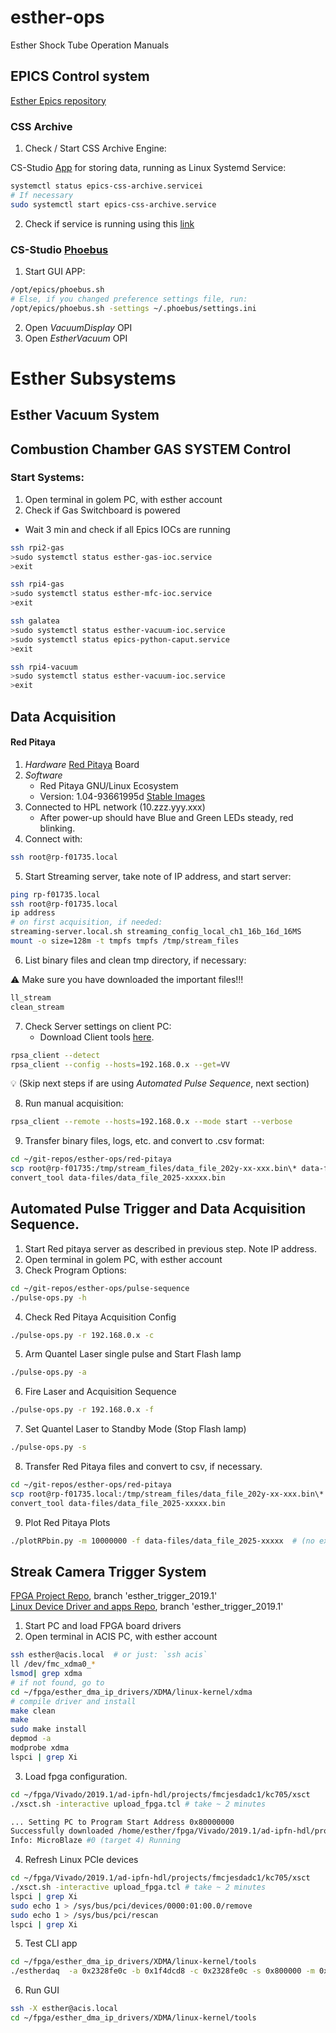 # esther-ops
Esther Shock Tube Operation Manuals

## EPICS Control system 

[Esther Epics repository](https://github.com/ipfn-hpl/esther-epics)

### CSS Archive

1. Check / Start CSS Archive Engine:

CS-Studio [App](https://cs-studio.sourceforge.net/docbook/ch11.html)  for storing data, running as Linux Systemd Service:

```bash
systemctl status epics-css-archive.servicei
# If necessary
sudo systemctl start epics-css-archive.service
``` 
2. Check if service is running using this [link](http://localhost:4812/main)

### CS-Studio [Phoebus](https://controlssoftware.sns.ornl.gov/css_phoebus/)
1. Start GUI APP: 
```bash
/opt/epics/phoebus.sh
# Else, if you changed preference settings file, run:
/opt/epics/phoebus.sh -settings ~/.phoebus/settings.ini
``` 
2. Open *VacuumDisplay* OPI
3. Open *EstherVacuum* OPI


# Esther Subsystems

## Esther Vacuum System

## Combustion Chamber GAS SYSTEM Control

### Start Systems:

1. Open terminal in golem PC, with esther account
2. Check if Gas Switchboard is powered
  * Wait 3 min and check if all Epics IOCs are running
```bash
ssh rpi2-gas
>sudo systemctl status esther-gas-ioc.service
>exit

ssh rpi4-gas
>sudo systemctl status esther-mfc-ioc.service
>exit

ssh galatea
>sudo systemctl status esther-vacuum-ioc.service
>sudo systemctl status epics-python-caput.service
>exit

ssh rpi4-vacuum
>sudo systemctl status esther-vacuum-ioc.service
>exit
```


## Data Acquisition

#### Red Pitaya

1. *Hardware* [Red Pitaya](https://redpitaya.com/stemlab-125-14/) Board
2. *Software*
    * Red Pitaya GNU/Linux Ecosystem
    * Version: 1.04-93661995d [Stable Images](https://downloads.redpitaya.com/downloads/STEMlab-125-1x)
3. Connected to HPL network (10.zzz.yyy.xxx)
    * After power-up should have Blue and Green LEDs steady, red blinking.
4. Connect with:
```bash
ssh root@rp-f01735.local
``` 

5. Start Streaming server, take note of IP address, and start server:
 ```bash
ping rp-f01735.local
ssh root@rp-f01735.local
ip address
# on first acquisition, if needed:
streaming-server.local.sh streaming_config_local_ch1_16b_16d_16MS
mount -o size=128m -t tmpfs tmpfs /tmp/stream_files
``` 
6. List binary files and clean tmp directory, if necessary:

:warning:
Make sure you have downloaded the important files!!!
 ```bash
 ll_stream
 clean_stream
``` 

7. Check Server settings on client PC:
    * Download Client tools [here](https://downloads.redpitaya.com/downloads/Clients/streaming).
 ```bash
rpsa_client --detect
rpsa_client --config --hosts=192.168.0.x --get=VV
``` 

:bulb: (Skip next steps if are using *Automated Pulse Sequence*, next section)

8. Run manual acquisition:
 ```bash
rpsa_client --remote --hosts=192.168.0.x --mode start --verbose
``` 
9. Transfer binary files, logs, etc. and convert to .csv format:
```bash
cd ~/git-repos/esther-ops/red-pitaya
scp root@rp-f01735:/tmp/stream_files/data_file_202y-xx-xxx.bin\* data-files/
convert_tool data-files/data_file_2025-xxxxx.bin
``` 


## Automated Pulse Trigger and  Data Acquisition Sequence.

1. Start Red pitaya server as described in previous step.  Note IP address.
2. Open terminal in golem PC, with esther account
3. Check Program Options:
 ```bash
 cd ~/git-repos/esther-ops/pulse-sequence
./pulse-ops.py -h  
``` 
4. Check Red Pitaya Acquisition Config 
```bash
./pulse-ops.py -r 192.168.0.x -c
``` 
5. Arm Quantel Laser single pulse and Start Flash lamp
```bash
./pulse-ops.py -a
``` 
6. Fire Laser and Acquisition Sequence
```bash
./pulse-ops.py -r 192.168.0.x -f
``` 
7. Set Quantel Laser to Standby Mode (Stop Flash lamp)
```bash
./pulse-ops.py -s
``` 
8. Transfer Red Pitaya files and convert to csv, if necessary.
```bash
cd ~/git-repos/esther-ops/red-pitaya
scp root@rp-f01735.local:/tmp/stream_files/data_file_202y-xx-xxx.bin\* data-files/
convert_tool data-files/data_file_2025-xxxxx.bin
``` 
9. Plot Red Pitaya Plots
 ```bash
./plotRPbin.py -m 10000000 -f data-files/data_file_2025-xxxxx  # (no extension)
``` 

## Streak Camera Trigger System
[FPGA Project Repo](https://github.com/bernardocarvalho/ad-ipfn-hdl), branch 'esther_trigger_2019.1'   
[Linux Device  Driver and apps Repo](https://github.com/ipfn-hpl/esther_dma_ip_drivers), branch 'esther_trigger_2019.1'

1. Start PC and load FPGA board drivers
2. Open terminal in ACIS PC, with esther account
 ```bash
ssh esther@acis.local  # or just: `ssh acis`
ll /dev/fmc_xdma0_*
lsmod| grep xdma
# if not found, go to 
cd ~/fpga/esther_dma_ip_drivers/XDMA/linux-kernel/xdma
# compile driver and install
make clean
make
sudo make install
depmod -a
modprobe xdma
lspci | grep Xi
``` 
3. Load fpga configuration.
 ```bash
cd ~/fpga/Vivado/2019.1/ad-ipfn-hdl/projects/fmcjesdadc1/kc705/xsct 
./xsct.sh -interactive upload_fpga.tcl # take ~ 2 minutes

... Setting PC to Program Start Address 0x80000000
Successfully downloaded /home/esther/fpga/Vivado/2019.1/ad-ipfn-hdl/projects/fmcjesdadc1/kc705/xsct/simpleImage.kc705_fmcjesdadc1
Info: MicroBlaze #0 (target 4) Running

``` 
4. Refresh Linux PCIe devices
 ```bash
cd ~/fpga/Vivado/2019.1/ad-ipfn-hdl/projects/fmcjesdadc1/kc705/xsct 
./xsct.sh -interactive upload_fpga.tcl # take ~ 2 minutes
lspci | grep Xi
sudo echo 1 > /sys/bus/pci/devices/0000:01:00.0/remove
sudo echo 1 > /sys/bus/pci/rescan
lspci | grep Xi
``` 
5. Test CLI app 
 ```bash
cd ~/fpga/esther_dma_ip_drivers/XDMA/linux-kernel/tools
./estherdaq  -a 0x2328fe0c -b 0x1f4dcd8 -c 0x2328fe0c -s 0x800000 -m 0x31999 -t
 ```
 6. Run GUI 
 ```bash
ssh -X esther@acis.local
cd ~/fpga/esther_dma_ip_drivers/XDMA/linux-kernel/tools
 ```



